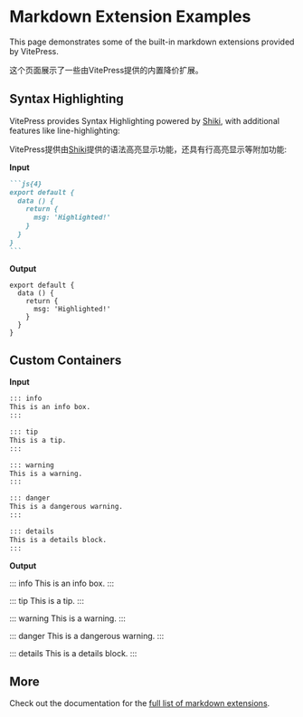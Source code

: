 # Markdown Extension Examples

This page demonstrates some of the built-in markdown extensions provided by VitePress.

这个页面展示了一些由VitePress提供的内置降价扩展。

## Syntax Highlighting

VitePress provides Syntax Highlighting powered by [Shiki](https://github.com/shikijs/shiki), with additional features like line-highlighting:

VitePress提供由[Shiki](https://github.com/shikijs/shiki)提供的语法高亮显示功能，还具有行高亮显示等附加功能:

**Input**

````md
```js{4}
export default {
  data () {
    return {
      msg: 'Highlighted!'
    }
  }
}
```
````

**Output**

```js{4}
export default {
  data () {
    return {
      msg: 'Highlighted!'
    }
  }
}
```

## Custom Containers

**Input**

```md
::: info
This is an info box.
:::

::: tip
This is a tip.
:::

::: warning
This is a warning.
:::

::: danger
This is a dangerous warning.
:::

::: details
This is a details block.
:::
```

**Output**

::: info
This is an info box.
:::

::: tip
This is a tip.
:::

::: warning
This is a warning.
:::

::: danger
This is a dangerous warning.
:::

::: details
This is a details block.
:::

## More

Check out the documentation for the [full list of markdown extensions](https://vitepress.dev/guide/markdown).
